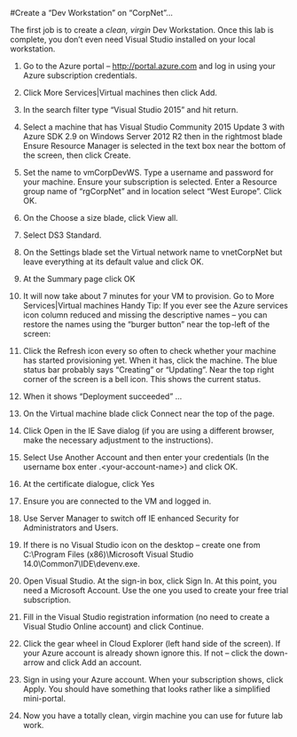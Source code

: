 #Create a “Dev Workstation” on “CorpNet”…

The first job is to create a *clean, virgin* Dev Workstation. Once this lab is complete, you don’t even need Visual Studio installed on your local workstation.
1.	Go to the Azure portal – http://portal.azure.com and log in using your Azure subscription credentials.
2.	Click More Services|Virtual machines then click Add.
3.	In the search filter type “Visual Studio 2015” and hit return.
4.	Select a machine that has Visual Studio Community 2015 Update 3 with Azure SDK 2.9 on Windows Server 2012 R2 then in the rightmost blade Ensure Resource Manager is selected in the text box near the bottom of the screen, then click Create. 
5.	Set the name to vmCorpDevWS. Type a username and password for your machine. Ensure your subscription is selected. Enter a Resource group name of “rgCorpNet” and in location select “West Europe”. Click OK.
6.	On the Choose a size blade, click View all.
7.	Select DS3 Standard.
8.	On the Settings blade set the Virtual network name to vnetCorpNet but leave everything at its default value and click OK.
9.	At the Summary page click OK
10.	It will now take about 7 minutes for your VM to provision. Go to More Services|Virtual machines
Handy Tip: If you ever see the Azure services icon column reduced and missing the descriptive names – you can restore the names using the “burger button” near the top-left of the screen:
 
11.	Click the Refresh icon every so often to check whether your machine has started provisioning yet. When it has, click the machine. The blue status bar probably says “Creating” or “Updating”. Near the top right corner of the screen is a bell icon. This shows the current status.
12.	When it shows “Deployment succeeded” …
13.	On the Virtual machine blade click Connect near the top of the page.
14.	Click Open in the IE Save dialog (if you are using a different browser, make the necessary adjustment to the instructions).
15.	Select Use Another Account and then enter your credentials (In the username box enter .\<your-account-name>) and click OK.
16.	At the certificate dialogue, click Yes
17.	Ensure you are connected to the VM and logged in.
18.	Use Server Manager to switch off IE enhanced Security for Administrators and Users.
19.	If there is no Visual Studio icon on the desktop – create one from C:\Program Files (x86)\Microsoft Visual Studio 14.0\Common7\IDE\devenv.exe. 
20.	Open Visual Studio. At the sign-in box, click Sign In. At this point, you need a Microsoft Account. Use the one you used to create your free trial subscription.
21.	Fill in the Visual Studio registration information (no need to create a Visual Studio Online account) and click Continue.
22.	Click the gear wheel in Cloud Explorer (left hand side of the screen). If your Azure account is already shown ignore this. If not – click the down-arrow and click Add an account.
23.	Sign in using your Azure account. When your subscription shows, click Apply. You should have something that looks rather like a simplified mini-portal.
24.	Now you have a totally clean, virgin machine you can use for future lab work.
